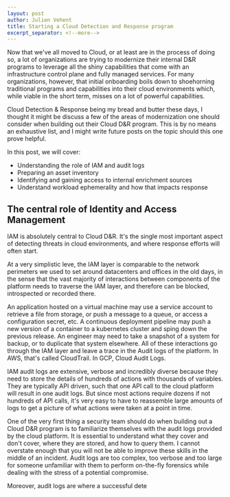 ```yaml
---
layout: post
author: Julien Vehent
title: Starting a Cloud Detection and Response program
excerpt_separator: <!--more-->
---
```


Now that we've all moved to Cloud, or at least are in the process of doing so, a lot of organizations are trying to modernize
their internal D&R programs to leverage all the shiny capabilities that come with an infrastructure control plane and fully
managed services. For many organizations, however, that initial onboarding boils down to shoehorning traditional programs and
capabilities into their cloud environments which, while viable in the short term, misses on a lot of powerful capabilities.

Cloud Detection & Response being my bread and butter these days, I thought it might be discuss a few of the areas of modernization
one should consider when building out their Cloud D&R program. This is by no means an exhaustive list, and I might write future
posts on the topic should this one prove helpful.

In this post, we will cover:

- Understanding the role of IAM and audit logs
- Preparing an asset inventory
- Identifying and gaining access to internal enrichment sources
- Understand workload ephemerality and how that impacts response

<!--more-->

## The central role of Identity and Access Management

IAM is absolutely central to Cloud D&R. It's the single most important aspect of detecting threats in cloud environments,
and where response efforts will often start.

At a very simplistic leve, the IAM layer is comparable to the network perimeters we used to set around datacenters and offices
in the old days, in the sense that the vast majority of interactions between components of the platform needs to traverse the
IAM layer, and therefore can be blocked, introspected or recorded there.

An application hosted on a virtual machine may use a service account to retrieve a file from storage, or push a message to a queue,
or access a configuration secret, etc. A continuous deployment pipeline may push a new version of a container to a kubernetes cluster
and sping down the previous release. An engineer may need to take a snapshot of a system for backup, or to duplicate that system
elsewhere. All of these interactions go through the IAM layer and leave a trace in the Audit logs of the platform. In AWS, that's
called CloudTrail. In GCP, Cloud Audit Logs.

IAM audit logs are extensive, verbose and incredibly diverse because they need to store the details of hundreds of actions with
thousands of variables. They are typically API driven, such that one API call to the cloud platform will result in one audit logs.
But since most actions require dozens if not hundreds of API calls, it's very easy to have to reassemble large amounts of logs to
get a picture of what actions were taken at a point in time.

One of the very first thing a security team should do when building out a Cloud D&R program is to familiarize themselves with the
audit logs provided by the cloud platform. It is essential to understand what they cover and don't cover, where they are stored,
and how to query them. I cannot overstate enough that you will not be able to improve these skills in the middle of an incident.
Audit logs are too complex, too verbose and too large for someone unfamiliar with them to perform on-the-fly forensics while dealing
with the stress of a potential compromise.

Moreover, audit logs are where a successful dete
